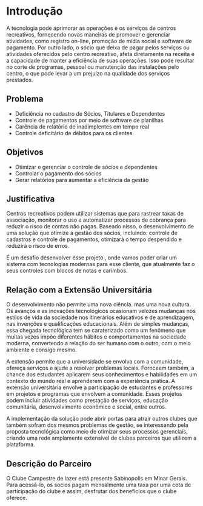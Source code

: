 # Introdução

A tecnologia pode aprimorar as operações e os serviços de centros recreativos, fornecendo novas maneiras de promover e gerenciar atividades, como registro on-line, promoção de mídia social e software de pagamento. Por outro lado, o sócio que deixa de pagar pelos serviços ou atividades oferecidos pelo centro recreativo, afeta diretamente na receita e a capacidade de manter a eficiência de suas operações. Isso pode resultar no corte de programas, pessoal ou manutenção das instalações pelo centro, o que pode levar a um prejuízo na qualidade dos serviços prestados. 

## Problema

- Deficiência no cadastro de Sócios, Titulares e Dependentes 
- Controle de pagamentos por meio de software de planilhas 
- Carência de relatório de inadimplentes em tempo real 
- Controle deficitário de débitos para os clientes 


## Objetivos

- Otimizar e gerenciar o controle de sócios e dependentes 
- Controlar o pagamento dos sócios 
- Gerar relatórios para aumentar a eficiência da gestão 

## Justificativa

Centros recreativos podem utilizar sistemas que para rastrear taxas de associação, monitorar o uso e automatizar processos de cobrança para reduzir o risco de contas não pagas. Baseado nisso, o desenvolvimento de uma solução que otimize a gestão dos sócios, incluindo: controle de cadastros e controle de pagamentos, otimizará o tempo despendido e reduzirá o risco de erros. 


É um desafio desenvolver esse projeto , onde vamos poder criar um sistema com tecnologias modernas para esse cliente, que atualmente faz o seus controles com blocos de notas e carimbos. 


## Relação com a Extensão Universitária

O desenvolvimento não permite uma nova ciência. mas uma nova cultura. Os avanços e as inovações tecnológicos ocasionam velozes mudanças nos estilos de vida da sociedade nos itinerários educativos e de aprendizagem, nas invenções e qualificações educacionais. Além de simples mudanças, essa chegada tecnológica tem se caraterizado como um fenômeno que muitas vezes impõe diferentes hábitos e comportamentos na sociedade moderna, convertendo a relação do ser humano com o outro, com o meio ambiente e consigo mesmo.

A extensão permite que a universidade se envolva com a comunidade, ofereça serviços e ajude a resolver problemas locais. Fornceem também, a chance dos estudantes aplicarem seus conhecimentos e habilidades em um contexto do mundo real e aprenderem com a experiência prática. A extensão universitária envolve a participação de estudantes e professores em projetos e programas que envolvem a comunidade. Esses projetos podem incluir atividades como prestação de serviços, educação comunitária, desenvolvimento econômico e social, entre outros.

A implementação da solução pode abrir portas para atrair outros clubes que também sofram dos mesmos problemas de gestão, se interessando pela proposta tecnológica como meio de otimizar seus processos gerenciais, criando uma rede amplamente extensível de clubes parceiros que utilizem a plataforma.

## Descrição do Parceiro

O Clube Campestre de lazer está presente Sabinopolis em Minar Gerais. Para acessá-lo, os socios pagam mensalmente uma taxa por uma cota de participação do clube e assim, desfrutar dos beneficios que o clube oferece.



